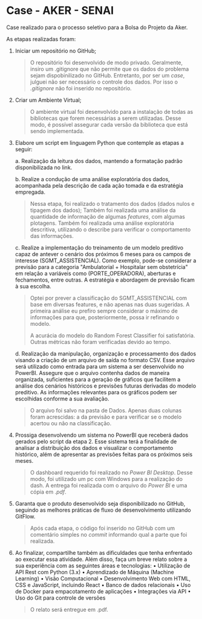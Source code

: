 # Case - AKER - SENAI

Case realizado para o processo seletivo para a Bolsa do Projeto da Aker. <p>

As etapas realizadas foram:

1. Iniciar um repositório no GitHub;
    > O repositório foi desenvolvido de modo privado. Geralmente, insiro um .gitignore que não permite que os dados do problema sejam dispobinilizado no GitHub. Entretanto, por ser um *case*, julguei não ser necessário o controle dos dados. Por isso o *.gitignore* não foi inserido no repositório.

1. Criar um Ambiente Virtual;
    > O ambiente virtual foi desenvolvido para a instalação de todas as bibliotecas que forem necessárias a serem utilizadas. Desse modo, é possível assegurar cada versão da biblioteca que está sendo implementada.

1. Elabore um script em linguagem Python que contemple as etapas a  seguir:

    a. Realização da leitura dos dados, mantendo a formatação padrão disponibilizada no link.

    b. Realize a condução de uma análise exploratória dos dados, acompanhada pela descrição de cada ação tomada e da estratégia empregada.
    > Nessa etapa, foi realizado o tratamento dos dados (dados nulos e tipagem dos dados);
    > Também foi realizada uma análise da quantidade de informação de algumas *features*, com algumas plotagens.
    > Também foi realizada uma análise exploratória descritiva, utilizando o describe para verificar o comportamento das informações.

    c. Realize a implementação do treinamento de um modelo preditivo capaz de antever o cenário dos próximos 6 meses para os campos de interesse (SGMT_ASSISTENCIAL). Como exemplo, pode-se considerar a previsão para a categoria "Ambulatorial + Hospitalar sem obstetrícia" em relação a variáveis como (PORTE_OPERADORA), aberturas e fechamentos, entre outras. A estratégia e abordagem de previsão ficam à sua escolha.
    > Optei por prever a classificação do SGMT_ASSISTENCIAL com base em diversas features, e não apenas nas duas sugeridas. A primeira análise eu prefiro sempre considerar o máximo de informações para que, posteriormente, possa ir refinando o modelo. <p>
    > A acurácia do modelo do Random Forest Classifier foi satisfatória. Outras métricas não foram verificadas devido ao tempo.

    d. Realização da manipulação, organização e processamento dos dados visando a criação de um arquivo de saída no formato CSV. Esse arquivo será utilizado como entrada para um sistema a ser desenvolvido no PowerBI. Assegure que o arquivo contenha dados de maneira organizada, suficientes para a geração de gráficos que facilitem a análise dos cenários históricos e previsões futuras derivadas do modelo preditivo. As informações relevantes para os gráficos podem ser escolhidas conforme a sua avaliação.
    > O arquivo foi salvo na pasta de Dados. Apenas duas colunas foram acrescidas: a da previsão e para verificar se o modelo acertou ou não na classificação.


1. Prossiga desenvolvendo um sistema no PowerBI que receberá dados gerados pelo script da etapa 2. Esse sistema terá a finalidade de analisar a distribuição dos dados e visualizar o comportamento histórico, além de apresentar as previsões feitas para os próximos seis meses.
    > O dashboard requerido foi realizado no *Power BI Desktop*. Desse modo, foi utilizado um pc com Windows para a realização do dash.
    > A entrega foi realizada com o arquivo do *Power BI* e uma cópia em *.pdf*.


1. Garanta que o produto desenvolvido seja disponibilizado no GitHub, seguindo as melhores práticas de fluxo de desenvolvimento utilizando GitFlow.
    > Após cada etapa, o código foi inserido no GitHub com um comentário simples no *commit* informando qual a parte que foi realizada.


1. Ao finalizar, compartilhe também as dificuldades que tenha enfrentado ao executar essa atividade. Além disso,
faça um breve relato sobre a sua experiência com as seguintes áreas e tecnologias:
• Utilização de API Rest com Python (3.x)
• Aprendizado de Máquina (Machine Learning)
• Visão Computacional
• Desenvolvimento Web com HTML, CSS e JavaScript, incluindo React
• Banco de dados relacionais
• Uso de Docker para empacotamento de aplicações
• Integrações via API
• Uso do Git para controle de versões
    > O relato será entregue em .pdf.